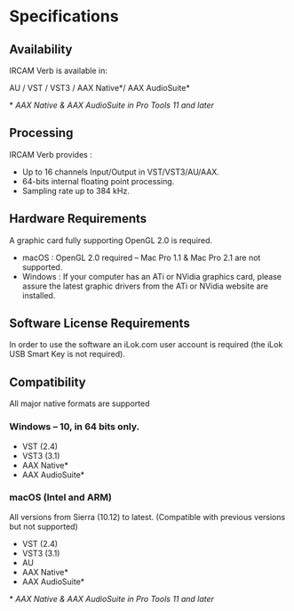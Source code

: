 # Specifications

## Availability

IRCAM Verb is available in:

AU / VST / VST3 / AAX Native*/ AAX AudioSuite*

\* _AAX Native & AAX AudioSuite in Pro Tools 11 and later_

## Processing

IRCAM Verb provides :


- Up to 16 channels Input/Output in VST/VST3/AU/AAX.
- 64-bits internal floating point processing.
- Sampling rate up to 384 kHz.

## Hardware Requirements

A graphic card fully supporting OpenGL 2.0 is required.


- macOS : OpenGL 2.0 required – Mac Pro 1.1 & Mac Pro 2.1 are not supported.
- Windows : If your computer has an ATi or NVidia graphics card, please assure the latest graphic drivers
from the ATi or NVidia website are installed.

## Software License Requirements

In order to use the software an iLok.com user account is required (the iLok USB Smart Key is not required).

## Compatibility

All major native formats are supported

### Windows – 10, in 64 bits only.
- VST (2.4)
- VST3 (3.1)
- AAX Native*
- AAX AudioSuite*

### macOS (Intel and ARM) 
All versions from Sierra (10.12) to latest. (Compatible with previous versions but not supported)

- VST (2.4)
- VST3 (3.1)
- AU
- AAX Native*
- AAX AudioSuite*


\* _AAX Native & AAX AudioSuite in Pro Tools 11 and later_


